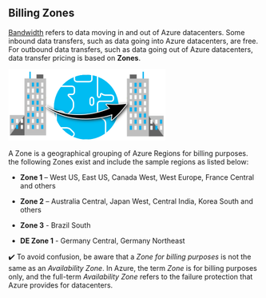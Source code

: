 ## Billing Zones

[Bandwidth](https://azure.microsoft.com/pricing/details/bandwidth?azure-portal=true) refers to data moving in and out of Azure datacenters. Some inbound data transfers, such as data going into Azure datacenters, are free. For outbound data transfers, such as data going out of Azure datacenters, data transfer pricing is based on **Zones**.



![Image that shows internet traffic traveling between two datacenters around a globe](../media/billingzones.png)



A Zone is a geographical grouping of Azure Regions for billing purposes. the following Zones exist and include the sample regions as listed below:

+ **Zone 1** – West US, East US, Canada West, West Europe, France Central and others

+ **Zone 2** – Australia Central, Japan West, Central India, Korea South and others

+ **Zone 3** - Brazil South

+ **DE Zone 1** - Germany Central, Germany Northeast


✔️ To avoid confusion, be aware that a *Zone for billing purposes* is not the same as an *Availability Zone*. In Azure, the term *Zone* is for billing purposes only, and the full-term *Availability Zone* refers to the failure protection that Azure provides for datacenters.


